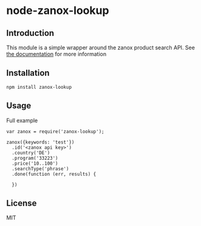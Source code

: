 # node-zanox-lookup

## Introduction

This module is a simple wrapper around the zanox product search API. See [the documentation](https://developer.zanox.com/publisher-api-2011/get-products) for more information 

## Installation

    npm install zanox-lookup

## Usage

Full example

    var zanox = require('zanox-lookup');

    zanox({keywords: 'test'})
      .id('<zanox api key>')
      .country('DE')
      .program('33223')
      .price('10..100')
      .searchType('phrase')
      .done(function (err, results) {

      })

## License

MIT
